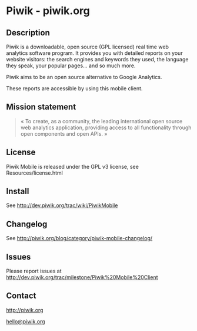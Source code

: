 # Piwik - piwik.org

## Description

Piwik is a downloadable, open source (GPL licensed) real time web analytics 
software program.  It provides you with detailed reports on your website 
visitors: the search engines and keywords they used, the language they speak,
your popular pages... and so much more.

Piwik aims to be an open source alternative to Google Analytics.

These reports are accessible by using this mobile client.

## Mission statement

> « To create, as a community, the leading international open source 
>   web analytics application, providing access to all functionality 
>   through open components and open APIs. » 

## License

Piwik Mobile is released under the GPL v3 license, see Resources/license.html 

## Install

See http://dev.piwik.org/trac/wiki/PiwikMobile

## Changelog

See http://piwik.org/blog/category/piwik-mobile-changelog/

## Issues

Please report issues at http://dev.piwik.org/trac/milestone/Piwik%20Mobile%20Client

## Contact

http://piwik.org

hello@piwik.org
